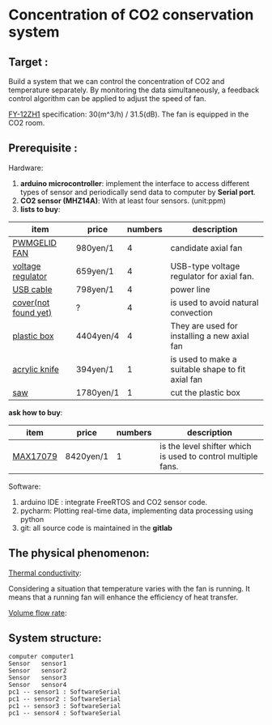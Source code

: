 # Concentration of CO2 conservation system

## Target :
Build a system that we can control the concentration of CO2 and temperature 
separately. By monitoring the data simultaneously, a feedback control algorithm 
can be applied to adjust the speed of fan. 

[FY-12ZH1](https://sumai.panasonic.jp/parts/upload/pdf_manual/12ZH14031H_M.pdf) specification: 30(m^3/h) / 31.5(dB). 
The fan is equipped in the CO2 room. 
## Prerequisite :
Hardware: 
1. **arduino microcontroller**: implement the interface to access different types of sensor 
and periodically send data to computer by **Serial port**.
2. **CO2 sensor (MHZ14A)**:  With at least four sensors. (unit:ppm)
3. **lists to buy**:

|item|price|numbers|description|
|----|-----|-------|-----------|
|[PWMGELID FAN](https://www.amazon.co.jp/%E9%9D%99%E9%9F%B3PWM%E3%83%95%E3%82%A1%E3%83%B3-PWM-%E3%83%8F%E3%82%A4%E3%83%89%E3%83%AD%E3%83%80%E3%82%A4%E3%83%8A%E3%83%9F%E3%83%83%E3%82%AF%E3%83%99%E3%82%A2%E3%83%AA%E3%83%B3%E3%82%B0%E6%8E%A1%E7%94%A8%E9%9D%99%E9%9F%B3FAN-Silent8-PWMGELID/dp/B002BVUNEE/ref=sr_1_3?__mk_ja_JP=%E3%82%AB%E3%82%BF%E3%82%AB%E3%83%8A&dchild=1&keywords=%E9%9D%99%E9%9F%B3+pwm&qid=1594096697&refinements=p_76%3A2227292051&rnid=2227291051&rps=1&s=computers&sr=1-3)|980yen/1|4|candidate axial fan|
|[voltage regulator](https://www.amazon.co.jp/DiyStudio-DC-DC%E6%98%87%E9%99%8D%E5%9C%A7%E3%82%B3%E3%83%B3%E3%83%90%E3%83%BC%E3%82%BF-5V-1-2V-5V-24V%E6%98%87%E5%9C%A7%E9%99%8D%E5%9C%A7%E9%9B%BB%E5%9C%A7%E3%83%AC%E3%82%AE%E3%83%A5%E3%83%AC%E3%83%BC%E3%82%BF%E9%9B%BB%E6%BA%90%E3%83%A2%E3%82%B8%E3%83%A5%E3%83%BC%E3%83%ABLED%E9%9B%BB%E5%9C%A7%E8%A8%88%E3%83%87%E3%82%A3%E3%82%B9%E3%83%97%E3%83%AC%E3%82%A4%E4%BB%98%E3%81%8D5V-USB%E5%85%85%E9%9B%BB%E5%99%A8/dp/B07MVV78FH/ref=sr_1_4?__mk_ja_JP=%E3%82%AB%E3%82%BF%E3%82%AB%E3%83%8A&dchild=1&keywords=usb+%E9%9B%BB%E5%9C%A7+%E3%83%A2%E3%82%B8%E3%83%A5%E3%83%BC%E3%83%AB&qid=1594031675&s=industrial&sr=1-4)|659yen/1|4|USB-type voltage regulator for axial fan.|
|[USB cable](https://www.amazon.co.jp/Amazon%E3%83%99%E3%83%BC%E3%82%B7%E3%83%83%E3%82%AF-AmazonBasics-FDBU-USB3-0%E5%BB%B6%E9%95%B7%E3%82%B1%E3%83%BC%E3%83%96%E3%83%AB-A%E3%82%AA%E3%82%B9-A%E3%83%A1%E3%82%B9/dp/B00NH134L6/ref=sr_1_11?dchild=1&keywords=USBA%2B%E5%BB%B6%E9%95%B7&qid=1594031948&sr=8-11&th=1)| 798yen/1| 4|power line|
|[cover(not found yet)]()| ?| 4|is used to avoid natural convection|
|[plastic box](https://www.amazon.co.jp/%E3%82%A2%E3%82%A4%E3%83%AA%E3%82%B9%E3%82%AA%E3%83%BC%E3%83%A4%E3%83%9E-%E3%82%AD%E3%83%A3%E3%83%AA%E3%83%BC%E3%82%B9%E3%83%88%E3%83%83%E3%82%AB%E3%83%BC-%E5%B9%8540%C3%97%E5%A5%A5%E8%A1%8C74%C3%97%E9%AB%98%E3%81%9531cm-4%E5%80%8B%E3%82%BB%E3%83%83%E3%83%88-AA-740E/dp/B001UQWSYO/ref=sr_1_5?__mk_ja_JP=%E3%82%AB%E3%82%BF%E3%82%AB%E3%83%8A&dchild=1&keywords=plastic+box&qid=1594029543&sr=8-5)| 4404yen/4| 4| They are used for installing a new axial fan|
|[acrylic knife](https://www.amazon.co.jp/%E3%82%AA%E3%83%AB%E3%83%95%E3%82%A1-OLFA-204B-P%E3%82%AB%E3%83%83%E3%82%BF%E3%83%BCS%E5%9E%8B/dp/B002RVEYGG/ref=sr_1_30?__mk_ja_JP=%E3%82%AB%E3%82%BF%E3%82%AB%E3%83%8A&crid=UHDUU6MJ99RK&dchild=1&keywords=%E3%83%97%E3%83%A9%E3%82%B9%E3%83%81%E3%83%83%E3%82%AF+%E3%82%AB%E3%83%83%E3%82%BF%E3%83%BC&qid=1594031029&s=diy&sprefix=%E3%81%B7%E3%82%89%E3%81%99%E3%81%A3%E3%81%A1%2Cdiy%2C244&sr=1-30)|394yen/1|1|is used to make a suitable shape to fit axial fan|
|[saw](https://www.amazon.co.jp/dp/B07B7CYW3K/ref=sspa_dk_detail_2?psc=1&pd_rd_i=B07B7CYW3K&pd_rd_w=cFOti&pf_rd_p=6413bd85-d494-49e7-9f81-0e63e79171a9&pd_rd_wg=wHhY7&pf_rd_r=10VQFANVXCCDA2KEEK90&pd_rd_r=0bae6020-57f4-4421-88d0-370ff34c258b&spLa=ZW5jcnlwdGVkUXVhbGlmaWVyPUExTTZCNE5DSkxFOUE5JmVuY3J5cHRlZElkPUEwODIwOTU4SDlQRlBUTDZSUUxNJmVuY3J5cHRlZEFkSWQ9QUpKMDFLMThZMU8zRiZ3aWRnZXROYW1lPXNwX2RldGFpbCZhY3Rpb249Y2xpY2tSZWRpcmVjdCZkb05vdExvZ0NsaWNrPXRydWU=)|1780yen/1|1|cut the plastic box|

**ask how to buy**:    

|item|price|numbers|description|
|----|-----|-------|-----------|
|[MAX17079](https://www.digikey.jp/products/en/development-boards-kits-programmers/evaluation-and-demonstration-boards-and-kits/787?k=MAX17079)|8420yen/1|1|is the level shifter which is used to control multiple fans.|

    
Software:
1. arduino IDE : integrate FreeRTOS and CO2 sensor code.
2. pycharm: Plotting real-time data, implementing data processing using python
3. git: all source code is maintained in the **gitlab**

## The physical phenomenon:
[Thermal conductivity](https://en.wikipedia.org/wiki/Thermal_conductivity):

Considering a situation that temperature varies with the fan is running. 
It means that a running fan will enhance the efficiency of heat transfer.

[Volume flow rate](https://www.mitsubishielectric.co.jp/ldg/ja/air/guide/support/knowledge/detail_02.html):


## System structure:


```plantuml
computer computer1
Sensor   sensor1
Sensor   sensor2
Sensor   sensor3
Sensor   sensor4
pc1 -- sensor1 : SoftwareSerial
pc1 -- sensor2 : SoftwareSerial
pc1 -- sensor3 : SoftwareSerial
pc1 -- sensor4 : SoftwareSerial
```

